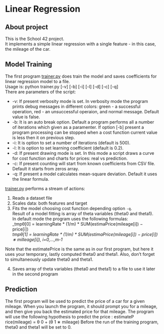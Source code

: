 # Linear Regression 

## About project
This is the School 42 project.  
It implements a simple linear regression with a single feature - in this case, the mileage of the car.

## Model Training

The first program [trainer.py](https://github.com/DmitryOstroushko/Linear-Regression/blob/master/trainer.py) does train the model and saves coefficients for linear regression model to a file.  
Usage is: python trainer.py [-v] [-b] [-i] [-l] [-d] [-c] [-q]  
There are parameters of the script:  
* -v: If present verbosity mode is set. In verbosity mode the program prints debug messages in different colors: green - a successful operation, red - an unsuccessful operaion, and normal message. Default value is false.  
* -b: It is an auto break option. Default a program performs all a number of iterations which given as a paramenter. If option [-b] present a program processing can be stopped when a cost function current value is less then it on previous step.  
* -i: It is option to set a number of iterations (default is 500).  
* -l: It is option to set learning coefficient (default is 0.2).  
* -d: If present drawing mode is set. In this mode a script draws a curve for cost function and charts for prices: real vs prediction.  
* -c: If present counting will start from known coefficients from CSV file. Default it starts from zeros array.  
* -q: If present a model calculates mean-square deviation. Default it uses the linear formula.  

[trainer.py](https://github.com/DmitryOstroushko/Linear-Regression/blob/master/trainer.py) performs a stream of actions:
1. Reads a dataset file
2. Scales data: both features and target
3. Fits the model choosing cost function depending option `-q`.  
Result of a model fitting is array of theta variables (theta0 and theta1).  
In default mode the program uses the following formulas:  
_tmpθ[0] = learningRate * (1/m) * SUM(estimaPrice(mileage[i]) − price[i])  
_tmpθ[1] = learningRate * (1/m) * SUM(estimaPrice(mileage[i]) − price[i]) ∗ milleage[i]), i=0,...,m-1_  
  
Note that the estimatePrice is the same as in our first program, but here it uses
your temporary, lastly computed theta0 and theta1.
Also, don’t forget to simultaneously update theta0 and theta1.


4. Saves array of theta variables (theta0 and theta1) to a file to use it later in the second program

## Prediction





The first program will be used to predict the price of a car for a given mileage.
When you launch the program, it should prompt you for a mileage, and then give
you back the estimated price for that mileage. The program will use the following
hypothesis to predict the price :
estimateP rice(mileage) = θ 0 + (θ 1 ∗ mileage)
Before the run of the training program, theta0 and theta1 will be set to 0.


